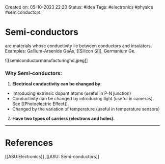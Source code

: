 Created on: 05-10-2023 22:20
Status: #idea
Tags: #electronics #physics #semiconductors 
# Semi-conductors
are materials whose conductivity lie between conductors and insulators. Examples: Gallium-Arsenide GaAs, [[Silicon Si]], Germanium Ge.

![[semiconductormanufacturinghd.jpeg]]
### Why Semi-conductors:
1. **Electrical conductivity can be changed by:**
- Introducing extrinsic dopant atoms (useful in P-N junction)
- Conductivity can be changed by introducing light (useful in cameras). See [[Photoelectric Effect]].
- Changed by the variation of temperature (useful in temperature sensors)
2. **Have two types of carriers (electrons and holes).**


-----------------
# References
[[ASU:Electronics]] ,[[ASU: Semi-conductors]]